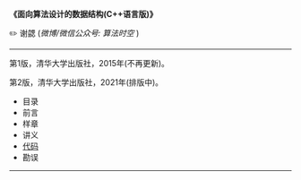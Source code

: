 **《面向算法设计的数据结构(C++语言版)》**

:pencil2:  谢勰 (*微博/微信公众号: 算法时空* )

---

第1版，清华大学出版社，2015年(不再更新)。

第2版，清华大学出版社，2021年(排版中)。

- 目录 
- 前言 
- 样章 
- 讲义  
- [代码](/second-edition/src) 
- 勘误  

---

